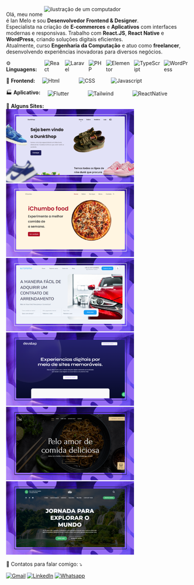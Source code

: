 <img src="https://raw.githubusercontent.com/MicaelliMedeiros/micaellimedeiros/master/image/computer-illustration.png" alt="ilustração de um computador" min-width="400px" max-width="400px" width="400px" align="right">

<p align="left"> 
    Olá, meu nome é Ian Melo e sou <strong>Desenvolvedor Frontend & Designer</strong>.<br>  
Especialista na criação de <strong>E-commerces</strong> e <strong>Aplicativos</strong> com interfaces modernas e responsivas. Trabalho com <strong>React.JS</strong>, <strong>React Native</strong> e <strong>WordPress</strong>, criando soluções digitais eficientes. <br>  
Atualmente, curso <strong>Engenharia da Computação</strong> e atuo como <strong>freelancer</strong>, desenvolvendo experiências inovadoras para diversos negócios.  
</p>

<p align="left" style="display:flex;gap:10px;align-items:center;">
    <span>⚙️ <strong>Linguagens:</strong></span><br>
    <img src="https://img.shields.io/badge/React-6c48e7?style=for-the-badge&logo=react&logoColor=white" alt="React" min-width="90" max-width="90" width="92">
    <img src="https://img.shields.io/badge/Laravel-6c48e7?style=for-the-badge&logo=laravel&logoColor=white" alt="Laravel" min-width="80px" max-width="80px" width="108">
    <img src="https://img.shields.io/badge/PHP-6c48e7?style=for-the-badge&logo=php&logoColor=white" alt="PHP" min-width="80px" max-width="80px" width="75">
    <img src="https://img.shields.io/badge/Elementor-6c48e7?style=for-the-badge&logo=elementor&logoColor=white" alt="Elementor" min-width="80px" max-width="80px" width="130">
    <img src="https://img.shields.io/badge/TypeScript-6c48e7?style=for-the-badge&logo=typescript&logoColor=white" alt="TypeScript" min-width="80px" max-width="80px" width="140">
    <img src="https://img.shields.io/badge/WordPress-6c48e7?style=for-the-badge&logo=wordpress&logoColor=white" alt="WordPress" min-width="90" max-width="90" width="142">
</p>

<p align="left" style="display:flex;gap:10px;align-items:center;">
    <span>📁 <strong>Frontend:</strong></span><br>
    <img src="https://img.shields.io/badge/HTML5-6c48e7?style=for-the-badge&logo=html5&logoColor=white" alt="Html" min-width="80" max-width="80" width="90">
    <img src="https://img.shields.io/badge/CSS3-6c48e7?style=for-the-badge&logo=css3&logoColor=white" alt="CSS" min-width="75" max-width="75" width="78">
    <img src="https://img.shields.io/badge/JavaScript-6c48e7?style=for-the-badge&logo=javascript&logoColor=white" alt="Javascript" min-width="110" max-width="110" width="128">
</p>

<p align="left" style="display:flex;gap:10px;align-items:center;">
    <span>🏭 <strong>Aplicativo:</strong></span><br>
    <img src="https://img.shields.io/badge/Flutter-6c48e7?style=for-the-badge&logo=flutter&logoColor=white" alt="Flutter" min-width="80px" max-width="80px" width="100">
    <img src="https://img.shields.io/badge/Tailwind-6c48e7?style=for-the-badge&logo=tailwindcss&logoColor=white" alt="Tailwind" min-width="80px" max-width="80px" width="112">
    <img src="https://img.shields.io/badge/ReactNative-6c48e7?style=for-the-badge&logo=reactos&logoColor=white" alt="ReactNative" min-width="80px" max-width="80px" width="132">
</p>

<p align="left">
<span>📖 <strong>Alguns Sites: </strong></span><br>
    <img src="./images/1.png" width=350 height=200>
    <img src="./images/2.png" width=350 height=200>
    <img src="./images/3.png" width=350 height=200>
    <img src="./images/4.png" width=350 height=200>
    <img src="./images/5.png" width=350 height=200>
    <img src="./images/6.png" width=350 height=200>
</p>

<p align="left">
  💌 Contatos para falar comigo: ⤵️
</p>

<p align="left">
  <a href="mailto:contato.ichumbo@gmail.com" title="Gmail">
  <img src="https://img.shields.io/badge/-Gmail-6c48e7?style=flat-square&labelColor=FF0000&logo=gmail&logoColor=white" alt="Gmail"/></a>
  <a href="https://www.linkedin.com/in/ichumbo/" title="LinkedIn">
  <img src="https://img.shields.io/badge/-Linkedin-6c48e7?style=flat-square&logo=Linkedin&logoColor=white" alt="LinkedIn"/></a>
  <a href="https://wa.me/5521977188050" title="Whatsapp">
  <img src="https://img.shields.io/badge/-Whatsapp-6c48e7?style=flat-square&logo=Whatsapp&logoColor=white" alt="Whatsapp"/></a>
</p>

